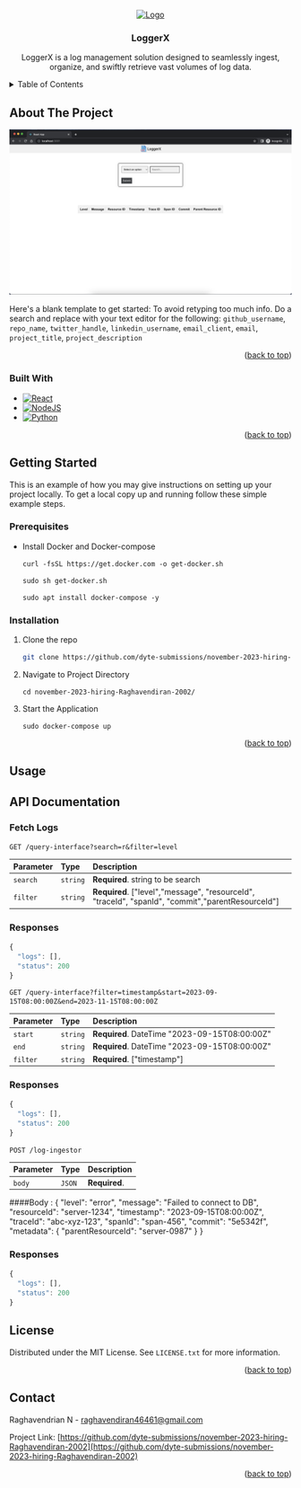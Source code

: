 <!-- PROJECT LOGO -->
<br />
<div align="center">
  <a href="https://github.com/dyte-submissions/november-2023-hiring-Raghavendiran-2002">
    <img src="https://cdn-icons-png.flaticon.com/512/2620/2620995.png" alt="Logo" width="80" height="80">
  </a>

<h3 align="center">LoggerX</h3>

  <p align="center">
    LoggerX is a log management solution designed to seamlessly ingest, organize, and swiftly retrieve vast volumes of log data.
  </p>
</div>

<!-- TABLE OF CONTENTS -->
<details>
  <summary>Table of Contents</summary>
  <ol>
    <li>
      <a href="#about-the-project">About The Project</a>
      <ul>
        <li><a href="#built-with">Built With</a></li>
      </ul>
    </li>
    <li>
      <a href="#getting-started">Getting Started</a>
      <ul>
        <li><a href="#prerequisites">Prerequisites</a></li>
        <li><a href="#installation">Installation</a></li>
      </ul>
    </li>
    <li><a href="#usage">Usage</a></li>
    <li><a href="#roadmap">Roadmap</a></li>
    <li><a href="#contributing">Contributing</a></li>
    <li><a href="#license">License</a></li>
    <li><a href="#contact">Contact</a></li>
    <li><a href="#acknowledgments">Acknowledgments</a></li>
  </ol>
</details>

<!-- ABOUT THE PROJECT -->

## About The Project

[![Product Name Screen Shot][product-screenshot]](https://example.com)

Here's a blank template to get started: To avoid retyping too much info. Do a search and replace with your text editor for the following: `github_username`, `repo_name`, `twitter_handle`, `linkedin_username`, `email_client`, `email`, `project_title`, `project_description`

<p align="right">(<a href="#readme-top">back to top</a>)</p>

### Built With

- [![React][React.js]][React-url]
- [![NodeJS][Node-url]][Node.js]
- [![Python][Python-url]][Python]

<p align="right">(<a href="#readme-top">back to top</a>)</p>

<!-- GETTING STARTED -->

## Getting Started

This is an example of how you may give instructions on setting up your project locally.
To get a local copy up and running follow these simple example steps.

### Prerequisites

- Install Docker and Docker-compose

  ```
  curl -fsSL https://get.docker.com -o get-docker.sh
  ```

  ```
  sudo sh get-docker.sh
  ```

  ```
  sudo apt install docker-compose -y
  ```

### Installation

1. Clone the repo
   ```sh
   git clone https://github.com/dyte-submissions/november-2023-hiring-Raghavendiran-2002
   ```
2. Navigate to Project Directory
   ```
   cd november-2023-hiring-Raghavendiran-2002/
   ```
3. Start the Application
   ```
   sudo docker-compose up
   ```

<p align="right">(<a href="#readme-top">back to top</a>)</p>

<!-- USAGE EXAMPLES -->

## Usage

## API Documentation

### Fetch Logs

```http
GET /query-interface?search=r&filter=level
```

| Parameter | Type     | Description                                                                                       |
| :-------- | :------- | :------------------------------------------------------------------------------------------------ |
| `search`  | `string` | **Required**. string to be search                                                                 |
| `filter`  | `string` | **Required**. ["level","message", "resourceId", "traceId", "spanId", "commit","parentResourceId"] |

### Responses

```javascript
{
  "logs": [],
  "status": 200
}
```

```
GET /query-interface?filter=timestamp&start=2023-09-15T08:00:00Z&end=2023-11-15T08:00:00Z
```

| Parameter | Type     | Description                                   |
| :-------- | :------- | :-------------------------------------------- |
| `start`   | `string` | **Required**. DateTime "2023-09-15T08:00:00Z" |
| `end`     | `string` | **Required**. DateTime "2023-09-15T08:00:00Z" |
| `filter`  | `string` | **Required**. ["timestamp"]                   |

### Responses

```javascript
{
  "logs": [],
  "status": 200
}
```

```http
POST /log-ingestor

```

| Parameter | Type   | Description   |
| :-------- | :----- | :------------ |
| `body`    | `JSON` | **Required**. |

####Body :
{
"level": "error",
"message": "Failed to connect to DB",
"resourceId": "server-1234",
"timestamp": "2023-09-15T08:00:00Z",
"traceId": "abc-xyz-123",
"spanId": "span-456",
"commit": "5e5342f",
"metadata": {
"parentResourceId": "server-0987"
}
}

### Responses

```javascript
{
  "logs": [],
  "status": 200
}
```

<!-- LICENSE -->

## License

Distributed under the MIT License. See `LICENSE.txt` for more information.

<p align="right">(<a href="#readme-top">back to top</a>)</p>

<!-- CONTACT -->

## Contact

Raghavendrian N - raghavendiran46461@gmail.com

Project Link: [https://github.com/dyte-submissions/november-2023-hiring-Raghavendiran-2002](https://github.com/dyte-submissions/november-2023-hiring-Raghavendiran-2002)

<p align="right">(<a href="#readme-top">back to top</a>)</p>

[contributors-shield]: https://img.shields.io/github/contributors/github_username/repo_name.svg?style=for-the-badge
[contributors-url]: https://github.com/github_username/repo_name/graphs/contributors
[forks-shield]: https://img.shields.io/github/forks/github_username/repo_name.svg?style=for-the-badge
[forks-url]: https://github.com/github_username/repo_name/network/members
[stars-shield]: https://img.shields.io/github/stars/github_username/repo_name.svg?style=for-the-badge
[stars-url]: https://github.com/github_username/repo_name/stargazers
[issues-shield]: https://img.shields.io/github/issues/github_username/repo_name.svg?style=for-the-badge
[issues-url]: https://github.com/github_username/repo_name/issues
[license-shield]: https://img.shields.io/github/license/github_username/repo_name.svg?style=for-the-badge
[license-url]: https://github.com/github_username/repo_name/blob/master/LICENSE.txt
[linkedin-shield]: https://img.shields.io/badge/-LinkedIn-black.svg?style=for-the-badge&logo=linkedin&colorB=555
[linkedin-url]: https://linkedin.com/in/linkedin_username
[product-screenshot]: images/screenshot.png
[Next.js]: https://img.shields.io/badge/next.js-000000?style=for-the-badge&logo=nextdotjs&logoColor=white
[Next-url]: https://nextjs.org/
[React.js]: https://img.shields.io/badge/React-20232A?style=for-the-badge&logo=react&logoColor=61DAFB
[React-url]: https://reactjs.org/
[Vue.js]: https://img.shields.io/badge/Vue.js-35495E?style=for-the-badge&logo=vuedotjs&logoColor=4FC08D
[Vue-url]: https://vuejs.org/
[Angular.io]: https://img.shields.io/badge/Angular-DD0031?style=for-the-badge&logo=angular&logoColor=white
[Angular-url]: https://angular.io/
[Svelte.dev]: https://img.shields.io/badge/Svelte-4A4A55?style=for-the-badge&logo=svelte&logoColor=FF3E00
[Svelte-url]: https://svelte.dev/
[Laravel.com]: https://img.shields.io/badge/Laravel-FF2D20?style=for-the-badge&logo=laravel&logoColor=white
[Laravel-url]: https://laravel.com
[Bootstrap.com]: https://img.shields.io/badge/Bootstrap-563D7C?style=for-the-badge&logo=bootstrap&logoColor=white
[Bootstrap-url]: https://getbootstrap.com
[JQuery.com]: https://img.shields.io/badge/jQuery-0769AD?style=for-the-badge&logo=jquery&logoColor=white
[JQuery-url]: https://jquery.com
[Python-url]: https://img.shields.io/badge/python-3670A0?style=for-the-badge&logo=python&logoColor=ffdd54
[Python]: https://www.python.org/
[Node-url]: https://img.shields.io/npm/v/npm.svg?logo=nodedotjs
[Node.js]: https://nodejs.org/en/
